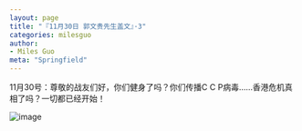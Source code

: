 ```yaml
---
layout: page
title: "『11月30日 郭文贵先生盖文』·3"
categories: milesguo
author:
- Miles Guo
meta: "Springfield"
---
```


11月30号：尊敬的战友们好，你们健身了吗？你们传播C C P病毒……香港危机真相了吗？一切都已经开始！

![image](../../../../image/milesguo/2020_11_30_Miles_Guo_Getter_3_1.png)
